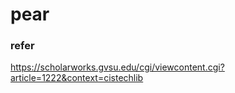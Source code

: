 # pear

### refer
https://scholarworks.gvsu.edu/cgi/viewcontent.cgi?article=1222&context=cistechlib
